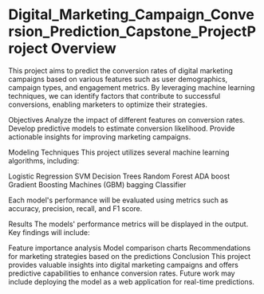 # Digital_Marketing_Campaign_Conversion_Prediction_Capstone_ProjectProject Overview
This project aims to predict the conversion rates of digital marketing campaigns based on various features such as user demographics, campaign types, and engagement metrics. By leveraging machine learning techniques, we can identify factors that contribute to successful conversions, enabling marketers to optimize their strategies.

Objectives
Analyze the impact of different features on conversion rates.
Develop predictive models to estimate conversion likelihood.
Provide actionable insights for improving marketing campaigns.


Modeling Techniques
This project utilizes several machine learning algorithms, including:

Logistic Regression
SVM
Decision Trees
Random Forest
ADA boost
Gradient Boosting Machines (GBM)
bagging Classifier

Each model's performance will be evaluated using metrics such as accuracy, precision, recall, and F1 score.

Results
The models' performance metrics will be displayed in the output. Key findings will include:

Feature importance analysis
Model comparison charts
Recommendations for marketing strategies based on the predictions
Conclusion
This project provides valuable insights into digital marketing campaigns and offers predictive capabilities to enhance conversion rates. Future work may include deploying the model as a web application for real-time predictions.

